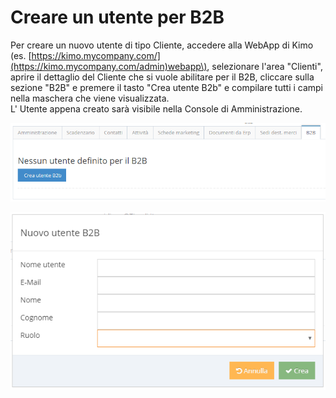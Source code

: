# Creare un utente per B2B

Per creare un nuovo utente di tipo Cliente, accedere alla WebApp di Kimo \(es. [https://kimo.mycompany.com/](https://kimo.mycompany.com/admin)webapp\), selezionare l'area "Clienti", aprire il dettaglio del Cliente che si vuole abilitare per il B2B, cliccare sulla sezione "B2B" e premere il tasto "Crea utente B2b" e compilare tutti i campi nella maschera che viene visualizzata.  
L' Utente appena creato sarà visibile nella Console di Amministrazione.

![](../../.gitbook/assets/utente-b2b-tab.PNG)

![](../../.gitbook/assets/nuovo-utente-b2b.PNG)

